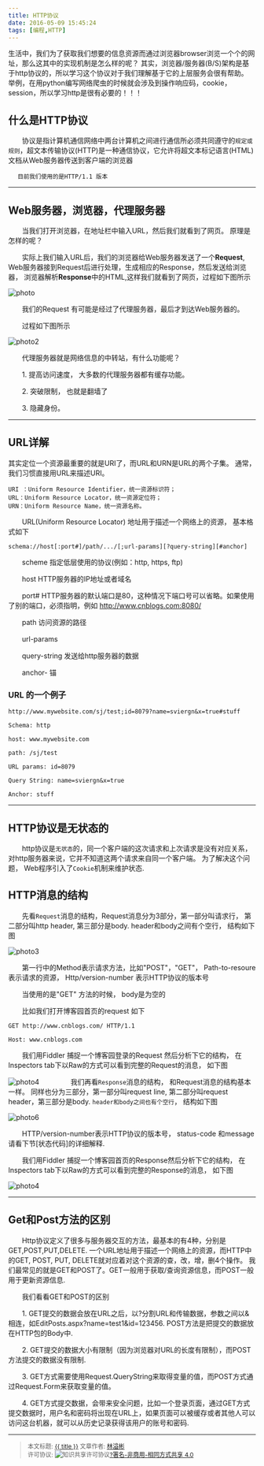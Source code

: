 ```yaml
---
title: HTTP协议
date: 2016-05-09 15:45:24
tags: [编程,HTTP]
---
```


生活中，我们为了获取我们想要的信息资源而通过浏览器browser浏览一个个的网址，那么这其中的实现机制是怎么样的呢？
其实，浏览器/服务器(B/S)架构是基于http协议的，所以学习这个协议对于我们理解基于它的上层服务会很有帮助。
举例，在用python编写网络爬虫的时候就会涉及到操作响应码，cookie，session，所以学习http是很有必要的！！！

<!--more-->

## **什么是HTTP协议**

　　协议是指计算机通信网络中两台计算机之间进行通信所必须共同遵守的`规定或规则`，超文本传输协议(HTTP)是一种通信协议，它允许将超文本标记语言(HTML)文档从Web服务器传送到客户端的浏览器

     　目前我们使用的是HTTP/1.1 版本
------

## **Web服务器，浏览器，代理服务器**

　　当我们打开浏览器，在地址栏中输入URL，然后我们就看到了网页。 原理是怎样的呢？

　　实际上我们输入URL后，我们的浏览器给Web服务器发送了一个**Request**, Web服务器接到Request后进行处理，生成相应的Response，然后发送给浏览器， 浏览器解析**Response**中的HTML,这样我们就看到了网页，过程如下图所示

![photo](http://ww4.sinaimg.cn/mw690/006rmJyDgw1f3p5bh4i7dj30l209tjuc.jpg)

　　我们的Request 有可能是经过了代理服务器，最后才到达Web服务器的。

　　过程如下图所示

![photo2](http://ww1.sinaimg.cn/mw690/006rmJyDgw1f3p5bhoxd4j30m109p41w.jpg)

　　代理服务器就是网络信息的中转站，有什么功能呢？

　　1. 提高访问速度， 大多数的代理服务器都有缓存功能。

　　2. 突破限制， 也就是翻墙了

　　3. 隐藏身份。

-------

## **URL详解**

其实定位一个资源最重要的就是URI了，而URL和URN是URL的两个子集。
通常，我们习惯直接用URL来描述URI。

    URI ：Uniform Resource Identifier，统一资源标识符；
    URL：Uniform Resource Locator，统一资源定位符；
    URN：Uniform Resource Name，统一资源名称。
　　URL(Uniform Resource Locator) 地址用于描述一个网络上的资源，  基本格式如下

    schema://host[:port#]/path/.../[;url-params][?query-string][#anchor]

　　scheme               指定低层使用的协议(例如：http, https, ftp)

　　host                   HTTP服务器的IP地址或者域名

　　port#                 HTTP服务器的默认端口是80，这种情况下端口号可以省略。如果使用了别的端口，必须指明，例如 http://www.cnblogs.com:8080/

　　path                   访问资源的路径

　　url-params

　　query-string       发送给http服务器的数据

　　anchor-             锚


### **URL 的一个例子**


    http://www.mywebsite.com/sj/test;id=8079?name=sviergn&x=true#stuff

    Schema: http

    host: www.mywebsite.com

    path: /sj/test

    URL params: id=8079

    Query String: name=sviergn&x=true

    Anchor: stuff
-----

## **HTTP协议是无状态的**

　　http协议是`无状态`的，同一个客户端的这次请求和上次请求是没有对应关系，对http服务器来说，它并不知道这两个请求来自同一个客户端。 为了解决这个问题， Web程序引入了`Cookie`机制来维护状态.

## **HTTP消息的结构**

　　先看`Request`消息的结构，Request消息分为3部分，第一部分叫请求行， 第二部分叫http header, 第三部分是body. header和body之间有个空行， 结构如下图

![photo3](http://ww3.sinaimg.cn/mw690/006rmJyDgw1f3p5bhx4jkj30by05e3ye.jpg)

　　第一行中的Method表示请求方法，比如"POST"，"GET"，  Path-to-resoure表示请求的资源， Http/version-number 表示HTTP协议的版本号

　　当使用的是"GET" 方法的时候， body是为空的

　　比如我们打开博客园首页的request 如下

    GET http://www.cnblogs.com/ HTTP/1.1

    Host: www.cnblogs.com

　　我们用Fiddler 捕捉一个博客园登录的Request 然后分析下它的结构， 在Inspectors tab下以Raw的方式可以看到完整的Request的消息，   如下图

![photo4](http://ww1.sinaimg.cn/mw690/006rmJyDgw1f3p5bibqmhj30qu0lk3zl.jpg)
　　
　　我们再看`Response`消息的结构， 和Request消息的结构基本一样。 同样也分为三部分，第一部分叫request line, 第二部分叫request header，第三部分是body. `header和body之间也有个空行`，  结构如下图

![photo6](http://ww2.sinaimg.cn/mw690/006rmJyDgw1f3p5bj9aeij30by05ejr9.jpg)

　　HTTP/version-number表示HTTP协议的版本号，  status-code 和message 请看下节[状态代码]的详细解释.

　　我们用Fiddler 捕捉一个博客园首页的Response然后分析下它的结构， 在Inspectors tab下以Raw的方式可以看到完整的Response的消息，   如下图

![photo4](http://ww3.sinaimg.cn/mw690/006rmJyDgw1f3p5bjmfbvj30rm0kowft.jpg)

------

## **Get和Post方法的区别**

　　Http协议定义了很多与服务器交互的方法，最基本的有4种，分别是GET,POST,PUT,DELETE. 一个URL地址用于描述一个网络上的资源，而HTTP中的GET, POST, PUT, DELETE就对应着对这个资源的查，改，增，删4个操作。 我们最常见的就是GET和POST了。GET一般用于获取/查询资源信息，而POST一般用于更新资源信息.

　　我们看看GET和POST的区别

　　1. GET提交的数据会放在URL之后，以?分割URL和传输数据，参数之间以&相连，如EditPosts.aspx?name=test1&id=123456.  POST方法是把提交的数据放在HTTP包的Body中.

　　2. GET提交的数据大小有限制（因为浏览器对URL的长度有限制），而POST方法提交的数据没有限制.

　　3. GET方式需要使用Request.QueryString来取得变量的值，而POST方式通过Request.Form来获取变量的值。

　　4. GET方式提交数据，会带来安全问题，比如一个登录页面，通过GET方式提交数据时，用户名和密码将出现在URL上，如果页面可以被缓存或者其他人可以访问这台机器，就可以从历史记录获得该用户的账号和密码.




----------------

><span style="font-size:12px">本文标题: <a href="{{ permalink }}">{{ title }}</a>
>文章作者: <a href="http://tgsx.github.io/">林溢彬</a>  
>许可协议: <img alt="知识共享许可协议" style="border-width:0" src="https://i.creativecommons.org/l/by-nc-sa/4.0/80x15.png" /><a rel="license" href="http://creativecommons.org/licenses/by-nc-sa/4.0/">?署名-非商用-相同方式共享 4.0</a></span>